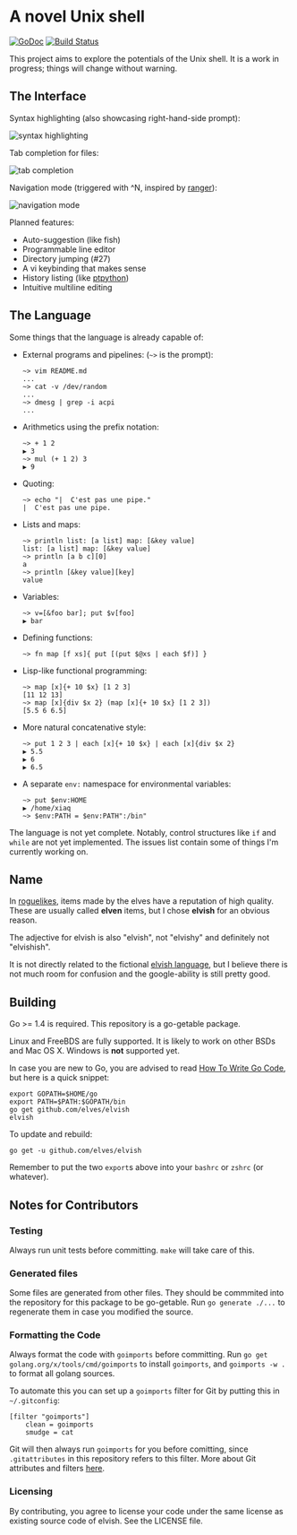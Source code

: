 # A novel Unix shell

[![GoDoc](http://godoc.org/github.com/elves/elvish?status.svg)](http://godoc.org/github.com/elves/elvish)
[![Build Status](https://travis-ci.org/elves/elvish.svg?branch=master)](https://travis-ci.org/elves/elvish)

This project aims to explore the potentials of the Unix shell. It is a work in
progress; things will change without warning.


## The Interface

Syntax highlighting (also showcasing right-hand-side prompt):

![syntax
highlighting](https://raw.githubusercontent.com/elves/images/master/syntax.png)

Tab completion for files:

![tab completion](https://raw.githubusercontent.com/elves/images/master/completion.png)

Navigation mode (triggered with ^N, inspired by
[ranger](http://ranger.nongnu.org/)):

![navigation mode](https://raw.githubusercontent.com/elves/images/master/navigation.png)


Planned features:

* Auto-suggestion (like fish)
* Programmable line editor
* Directory jumping (#27)
* A vi keybinding that makes sense
* History listing (like
  [ptpython](https://github.com/jonathanslenders/ptpython))
* Intuitive multiline editing

## The Language

Some things that the language is already capable of:

* External programs and pipelines: (`~>` is the prompt):
  ```
  ~> vim README.md
  ...
  ~> cat -v /dev/random
  ...
  ~> dmesg | grep -i acpi
  ...
  ```

* Arithmetics using the prefix notation:
  ```
  ~> + 1 2
  ▶ 3
  ~> mul (+ 1 2) 3
  ▶ 9
  ```

* Quoting:
  ```
  ~> echo "|  C'est pas une pipe."
  |  C'est pas une pipe.
  ```

* Lists and maps:
  ```
  ~> println list: [a list] map: [&key value]
  list: [a list] map: [&key value]
  ~> println [a b c][0]
  a
  ~> println [&key value][key]
  value
  ```

* Variables:
  ```
  ~> v=[&foo bar]; put $v[foo]
  ▶ bar
  ```

* Defining functions:
  ```
  ~> fn map [f xs]{ put [(put $@xs | each $f)] }
  ```

* Lisp-like functional programming:
  ```
  ~> map [x]{+ 10 $x} [1 2 3]
  [11 12 13]
  ~> map [x]{div $x 2} (map [x]{+ 10 $x} [1 2 3])
  [5.5 6 6.5]
  ```

* More natural concatenative style:
  ```
  ~> put 1 2 3 | each [x]{+ 10 $x} | each [x]{div $x 2}
  ▶ 5.5
  ▶ 6
  ▶ 6.5
  ```

* A separate `env:` namespace for environmental variables:
  ```
  ~> put $env:HOME
  ▶ /home/xiaq
  ~> $env:PATH = $env:PATH":/bin"
  ```

The language is not yet complete. Notably, control structures like `if` and
`while` are not yet implemented. The issues list contain some of things I'm
currently working on.

## Name

In [roguelikes](https://en.wikipedia.org/wiki/Roguelike), items made by the
elves have a reputation of high quality.  These are usually called **elven**
items, but I chose **elvish** for an obvious reason.

The adjective for elvish is also "elvish", not "elvishy" and definitely not
"elvishish".

It is not directly related to the fictional
[elvish language](https://en.wikipedia.org/wiki/Elvish_language), but I
believe there is not much room for confusion and the google-ability is still
pretty good.


## Building

Go >= 1.4 is required. This repository is a go-getable package.

Linux and FreeBDS are fully supported. It is likely to work on other BSDs and
Mac OS X. Windows is **not** supported yet.

In case you are new to Go, you are advised to read [How To Write Go
Code](http://golang.org/doc/code.html), but here is a quick snippet:

```
export GOPATH=$HOME/go
export PATH=$PATH:$GOPATH/bin
go get github.com/elves/elvish
elvish
```

To update and rebuild:

```
go get -u github.com/elves/elvish
```

Remember to put the two `export`s above into your `bashrc` or `zshrc` (or
whatever).

## Notes for Contributors

### Testing

Always run unit tests before committing. `make` will take care of this.

### Generated files

Some files are generated from other files. They should be commmited into the
repository for this package to be go-getable. Run `go generate ./...` to
regenerate them in case you modified the source.

### Formatting the Code

Always format the code with `goimports` before committing. Run
`go get golang.org/x/tools/cmd/goimports` to install `goimports`, and
`goimports -w .` to format all golang sources.

To automate this you can set up a `goimports` filter for Git by putting this
in `~/.gitconfig`:

    [filter "goimports"]
        clean = goimports
        smudge = cat

Git will then always run `goimports` for you before comitting, since
`.gitattributes` in this repository refers to this filter. More about Git
attributes and filters
[here](https://www.kernel.org/pub/software/scm/git/docs/gitattributes.html).

### Licensing

By contributing, you agree to license your code under the same license as
existing source code of elvish. See the LICENSE file.
